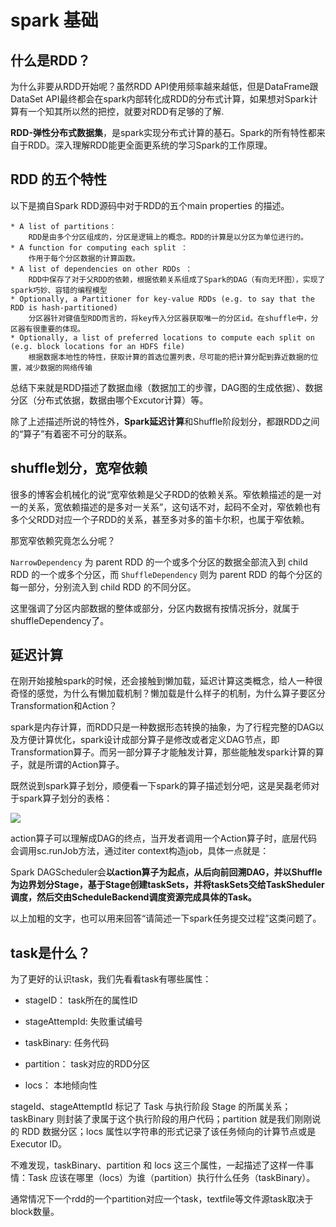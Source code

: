 # spark 基础

## 什么是RDD？

为什么非要从RDD开始呢？虽然RDD API使用频率越来越低，但是DataFrame跟DataSet API最终都会在spark内部转化成RDD的分布式计算，如果想对Spark计算有一个知其所以然的把控，就要对RDD有足够的了解.

**RDD-弹性分布式数据集**，是spark实现分布式计算的基石。Spark的所有特性都来自于RDD。深入理解RDD能更全面更系统的学习Spark的工作原理。

## RDD 的五个特性

以下是摘自Spark RDD源码中对于RDD的五个main properties 的描述。

```textile
* A list of partitions： 
    RDD是由多个分区组成的，分区是逻辑上的概念。RDD的计算是以分区为单位进行的。
* A function for computing each split ： 
    作用于每个分区数据的计算函数。
* A list of dependencies on other RDDs ： 
    RDD中保存了对于父RDD的依赖，根据依赖关系组成了Spark的DAG（有向无环图），实现了spark巧妙、容错的编程模型
* Optionally, a Partitioner for key-value RDDs (e.g. to say that the RDD is hash-partitioned)
    分区器针对键值型RDD而言的，将key传入分区器获取唯一的分区id。在shuffle中，分区器有很重要的体现。
* Optionally, a list of preferred locations to compute each split on (e.g. block locations for an HDFS file)
    根据数据本地性的特性，获取计算的首选位置列表，尽可能的把计算分配到靠近数据的位置，减少数据的网络传输
```

总结下来就是RDD描述了数据血缘（数据加工的步骤，DAG图的生成依据）、数据分区（分布式依据，数据由哪个Excutor计算）等。

除了上述描述所说的特性外，**Spark延迟计算**和Shuffle阶段划分，都跟RDD之间的“算子”有着密不可分的联系。

## shuffle划分，宽窄依赖

很多的博客会机械化的说“宽窄依赖是父子RDD的依赖关系。窄依赖描述的是一对一的关系，宽依赖描述的是多对一关系”，这句话不对，起码不全对，窄依赖也有多个父RDD对应一个子RDD的关系，甚至多对多的笛卡尔积，也属于窄依赖。

那宽窄依赖究竟怎么分呢？

`NarrowDependency` 为 parent RDD 的一个或多个分区的数据全部流入到 child RDD 的一个或多个分区，而 `ShuffleDependency` 则为 parent RDD 的每个分区的每一部分，分别流入到 child RDD 的不同分区。

这里强调了分区内部数据的整体或部分，分区内数据有按情况拆分，就属于shuffleDependency了。

## 延迟计算

在刚开始接触spark的时候，还会接触到懒加载，延迟计算这类概念，给人一种很奇怪的感觉，为什么有懒加载机制？懒加载是什么样子的机制，为什么算子要区分Transformation和Action？

spark是内存计算，而RDD只是一种数据形态转换的抽象，为了行程完整的DAG以及方便计算优化，spark设计成部分算子是修改或者定义DAG节点，即Transformation算子。而另一部分算子才能触发计算，那些能触发spark计算的算子，就是所谓的Action算子。

既然说到spark算子划分，顺便看一下spark的算子描述划分吧，这是吴磊老师对于spark算子划分的表格：

![](https://static001.geekbang.org/resource/image/a3/88/a3ec138b50456604bae8ce22cdf56788.jpg?wh=1599x1885)



action算子可以理解成DAG的终点，当开发者调用一个Action算子时，底层代码会调用sc.runJob方法，通过iter context构造job，具体一点就是： 

Spark DAGScheduler会**以action算子为起点，从后向前回溯DAG，并以Shuffle为边界划分Stage，基于Stage创建taskSets，并将taskSets交给TaskSheduler调度，然后交由ScheduleBackend调度资源完成具体的Task。**



以上加粗的文字，也可以用来回答“请简述一下spark任务提交过程”这类问题了。



## task是什么？

为了更好的认识task，我们先看看task有哪些属性：

* stageID： task所在的属性ID

* stageAttempId: 失败重试编号

* taskBinary: 任务代码

* partition： task对应的RDD分区

* locs： 本地倾向性

stageId、stageAttemptId 标记了 Task 与执行阶段 Stage 的所属关系；taskBinary 则封装了隶属于这个执行阶段的用户代码；partition 就是我们刚刚说的 RDD 数据分区；locs 属性以字符串的形式记录了该任务倾向的计算节点或是 Executor ID。

不难发现，taskBinary、partition 和 locs 这三个属性，一起描述了这样一件事情：Task 应该在哪里（locs）为谁（partition）执行什么任务（taskBinary）。



通常情况下一个rdd的一个partition对应一个task，textfile等文件源task取决于block数量。
